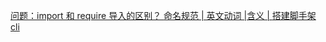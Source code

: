 [ 问题：import 和 require 导入的区别？](FEE\importAndRequire\README.md)
[ 命名规范](FEE\规范文档\前端开发规范.md)
[| 英文动词  |含义   |](FEE\规范文档\附录：常用代码动词近反义词.md)
[ 搭建脚手架 cli](FEE\my-node-cli\articles\README.md)
